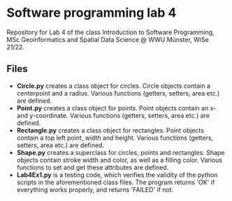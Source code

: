 # Software programming lab 4
Repository for Lab 4 of the class Introduction to Software Programming, MSc Geoinformatics and Spatial Data Science @ WWU Münster, WiSe 21/22.

## Files 
* **Circle.py** creates a class object for circles. Circle objects contain a centerpoint and a radius. Various functions (getters, setters, area etc.) are defined.
* **Point.py** creates a class object for points. Point objects contain an x- and  y-coordinate. Various functions (getters, setters, area etc.) are defined.
* **Rectangle.py** creates a class object for rectangles. Point objects contain a top left point, width and height. Various functions (getters, setters, area etc.) are defined.
* **Shape.py** creates a superclass for circles, points and rectangles. Shape objects contain stroke width and color, as well as a filling color. Various functions to set and get these attributes are defined.
* **Lab4Ex1.py** is a testing code, which verifies the validity of the python scripts in the aforementioned class files. The program returns 'OK' if everything works properly, and returns 'FAILED' if not.
